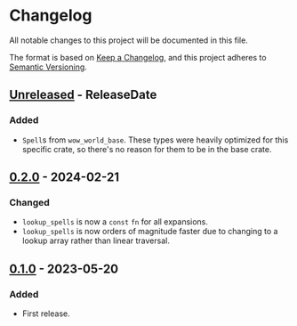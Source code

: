 # Changelog

All notable changes to this project will be documented in this file.

The format is based on [Keep a Changelog](https://keepachangelog.com/en/1.0.0/),
and this project adheres to [Semantic Versioning](https://semver.org/spec/v2.0.0.html).

<!-- next-header -->
## [Unreleased] - ReleaseDate

### Added

* `Spell`s from `wow_world_base`. These types were heavily optimized for this specific crate, so there's no reason for them to be in the base crate.

## [0.2.0] - 2024-02-21

### Changed

* `lookup_spells` is now a `const` `fn` for all expansions.
* `lookup_spells` is now orders of magnitude faster due to changing to a lookup array rather than linear traversal.

## [0.1.0] - 2023-05-20

### Added

* First release.

<!-- next-url -->
[Unreleased]: https://github.com/gtker/wow_messages/compare/wow_spells-v0.2.0...HEAD
[0.2.0]: https://github.com/gtker/wow_messages/compare/wow_spells-v0.1.1...wow_spells-v0.2.0
[0.1.0]: https://github.com/gtker/wow_messages/releases/tag/wow_spells-v0.1.0
